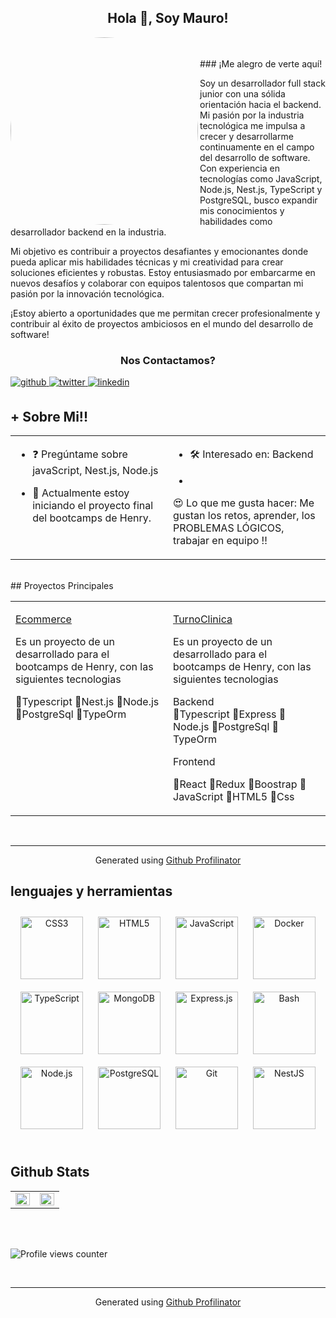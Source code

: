 ## <div align="center">Hola 👋, Soy Mauro!</div>  
<div align="center">
  <img src="https://encrypted-tbn0.gstatic.com/images?q=tbn:ANd9GcSWT8zLrTOkC2BMHIwSvZt9enLMHLnFL053zQ&s" 
       align="left" height="300" width="300"Style="border-radius: 150px;"    />
</div>  
  

<br/>  


<br />
### ¡Me alegro de verte aquí!  

Soy un desarrollador full stack junior con una sólida orientación hacia el backend. Mi pasión por la industria tecnológica me impulsa a crecer y desarrollarme continuamente en el campo del desarrollo de software. Con experiencia en tecnologías como JavaScript, Node.js, Nest.js, TypeScript y PostgreSQL, busco expandir mis conocimientos y habilidades como desarrollador backend en la industria.

Mi objetivo es contribuir a proyectos desafiantes y emocionantes donde pueda aplicar mis habilidades técnicas y mi creatividad para crear soluciones eficientes y robustas. Estoy entusiasmado por embarcarme en nuevos desafíos y colaborar con equipos talentosos que compartan mi pasión por la innovación tecnológica.

¡Estoy abierto a oportunidades que me permitan crecer profesionalmente y contribuir al éxito de proyectos ambiciosos en el mundo del desarrollo de software!  
  



### <div align="center"> Nos Contactamos?  
<a href="https://github.com/mauro8778" target="_blank">
<img src=https://img.shields.io/badge/github-%2324292e.svg?&style=for-the-badge&logo=github&logoColor=white alt=github style="margin-bottom: 5px;" />
</a>
<a href="https://twitter.com/mau8778" target="_blank">
<img src=https://img.shields.io/badge/twitter-%2300acee.svg?&style=for-the-badge&logo=twitter&logoColor=white alt=twitter style="margin-bottom: 5px;" />
</a>
<a href="https://linkedin.com/in/mauro-diaz-a0b8916b" target="_blank">
<img src=https://img.shields.io/badge/linkedin-%231E77B5.svg?&style=for-the-badge&logo=linkedin&logoColor=white alt=linkedin style="margin-bottom: 5px;" />
</a>  
  

<br/>  


## + Sobre Mi!!  
<table><tr><td valign="top" width="50%">

- ❓ Pregúntame sobre javaScript, Nest.js, Node.js  
  

- 🔭 Actualmente estoy iniciando el proyecto final del bootcamps de Henry.  


</td><td valign="top" width="50%">

- 🛠 Interesado en:
Backend  
  

- 
😍 Lo que me gusta hacer:
Me gustan los retos, aprender, los PROBLEMAS LÓGICOS, trabajar en equipo !!
  


</td></tr></table>  

<br/>  
## Proyectos Principales  
<table><tr><td valign="top" width="50%">


   [Ecommerce](https://github.com/mauro8778/E-commerce.git)

Es un proyecto de un desarrollado para el bootcamps de Henry, con las siguientes tecnologias 

💎Typescript
💎Nest.js
💎Node.js
💎PostgreSql
💎TypeOrm  


</td><td valign="top" width="50%">
  
[TurnoClinica](https://github.com/mauro8778/TurnoClinica.git)

Es un proyecto de un desarrollado para el bootcamps de Henry, con las siguientes tecnologias 

   Backend                             
💎Typescript
💎Express
💎Node.js
💎PostgreSql
💎TypeOrm

Frontend

💎React
💎Redux
💎Boostrap
💎JavaScript
💎HTML5
💎Css
  


</td></tr></table>
<br />

----
<div align="center">Generated using <a href="https://profilinator.rishav.dev/" target="_blank">Github Profilinator</a></div>


## lenguajes y herramientas 
<div align="center">  
<a href="https://www.w3schools.com/css/" target="_blank"><img style="margin: 10px" src="https://profilinator.rishav.dev/skills-assets/css3-original-wordmark.svg" alt="CSS3" height="100" /></a>  
<a href="https://en.wikipedia.org/wiki/HTML5" target="_blank"><img style="margin: 10px" src="https://profilinator.rishav.dev/skills-assets/html5-original-wordmark.svg" alt="HTML5" height="100" /></a>  
<a href="https://www.javascript.com/" target="_blank"><img style="margin: 10px" src="https://profilinator.rishav.dev/skills-assets/javascript-original.svg" alt="JavaScript" height="100" /></a>  
<a href="https://www.docker.com/" target="_blank"><img style="margin: 10px" src="https://profilinator.rishav.dev/skills-assets/docker-original-wordmark.svg" alt="Docker" height="100" /></a>  
<a href="https://www.typescriptlang.org/" target="_blank"><img style="margin: 10px" src="https://profilinator.rishav.dev/skills-assets/typescript-original.svg" alt="TypeScript" height="100" /></a>  
<a href="https://www.mongodb.com/" target="_blank"><img style="margin: 10px" src="https://profilinator.rishav.dev/skills-assets/mongodb-original-wordmark.svg" alt="MongoDB" height="100" /></a>  
<a href="https://expressjs.com/" target="_blank"><img style="margin: 10px" src="https://profilinator.rishav.dev/skills-assets/express-original-wordmark.svg" alt="Express.js" height="100" /></a>  
<a href="https://www.gnu.org/software/bash/" target="_blank"><img style="margin: 10px" src="https://profilinator.rishav.dev/skills-assets/gnu_bash-icon.svg" alt="Bash" height="100" /></a>  
<a href="https://nodejs.org/" target="_blank"><img style="margin: 10px" src="https://profilinator.rishav.dev/skills-assets/nodejs-original-wordmark.svg" alt="Node.js" height="100" /></a>  
<a href="https://www.postgresql.org/" target="_blank"><img style="margin: 10px" src="https://profilinator.rishav.dev/skills-assets/postgresql-original-wordmark.svg" alt="PostgreSQL" height="100" /></a>  
<a href="https://github.com/" target="_blank"><img style="margin: 10px" src="https://profilinator.rishav.dev/skills-assets/git-scm-icon.svg" alt="Git" height="100" /></a>  
<a href="https://nestjs.com/" target="_blank"><img style="margin: 10px" src="https://profilinator.rishav.dev/skills-assets/nestjs.svg" alt="NestJS" height="100" /></a>  
</div>  

<br/>  


## Github Stats  
<table><tr><td valign="top" width="50%">

<img src="https://github-readme-stats.vercel.app/api?username=mauro8778&show_icons=true&count_private=true&hide_border=true" align="left" style="width: 100%" />

</td><td valign="top" width="50%">

<img src="https://github-readme-stats.vercel.app/api/top-langs/?username=mauro8778&hide_border=true&layout=compact" align="left" style="width: 100%" />

</td></tr></table>  

<br/>  

  

<br/>  

![Profile views counter](https://komarev.com/ghpvc/?username=mauro8778&&style=flat-square)  

<br />

----
<div align="center">Generated using <a href="https://profilinator.rishav.dev/" target="_blank">Github Profilinator</a></div>
